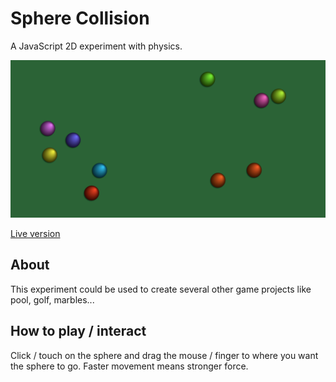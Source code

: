 # Sphere Collision

A JavaScript 2D experiment with physics.

[![screenshot](screenshot.png)](https://victorribeiro.com/sphereCollision)

[Live version](https://victorribeiro.com/sphereCollision)

## About

This experiment could be used to create several other game projects like pool, golf, marbles...

## How to play / interact

Click / touch on the sphere and drag the mouse / finger to where you want the sphere to go. Faster movement means stronger force.
